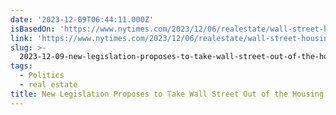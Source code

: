 ```yaml
---
date: '2023-12-09T06:44:11.000Z'
isBasedOn: 'https://www.nytimes.com/2023/12/06/realestate/wall-street-housing-market.html'
link: 'https://www.nytimes.com/2023/12/06/realestate/wall-street-housing-market.html'
slug: >-
  2023-12-09-new-legislation-proposes-to-take-wall-street-out-of-the-housing-market-th
tags:
  - Politics
  - real estate
title: New Legislation Proposes to Take Wall Street Out of the Housing Market - Th
---
```


